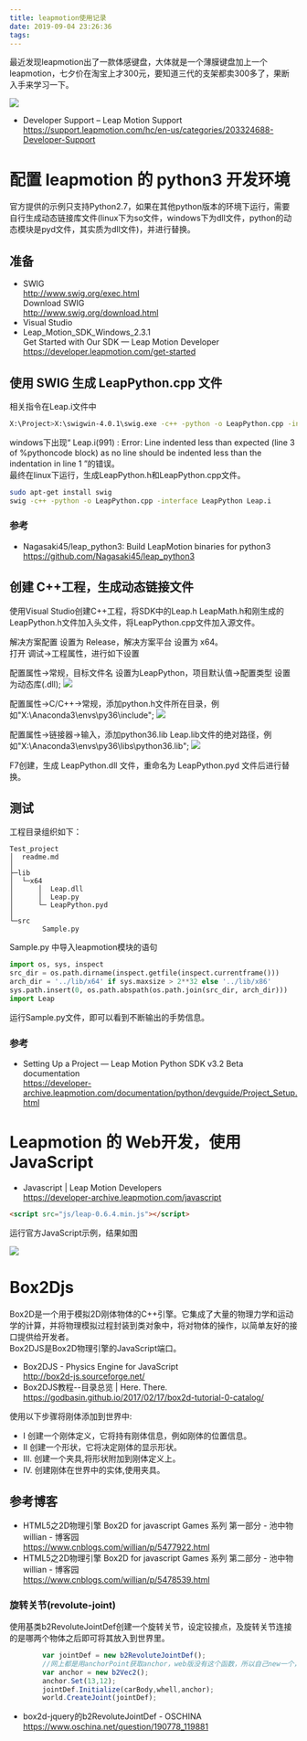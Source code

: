 ```yaml
---
title: leapmotion使用记录
date: 2019-09-04 23:26:36
tags:
---
```


最近发现leapmotion出了一款体感键盘，大体就是一个薄膜键盘加上一个leapmotion，七夕价在淘宝上才300元，要知道三代的支架都卖300多了，果断入手来学习一下。

<img src="leapmotion使用记录\000.png">

* Developer Support – Leap Motion Support  
https://support.leapmotion.com/hc/en-us/categories/203324688-Developer-Support



# 配置 leapmotion 的 python3 开发环境

官方提供的示例只支持Python2.7，如果在其他python版本的环境下运行，需要自行生成动态链接库文件(linux下为so文件，windows下为dll文件，python的动态模块是pyd文件，其实质为dll文件)，并进行替换。


## 准备
* SWIG  
http://www.swig.org/exec.html  
Download SWIG  
http://www.swig.org/download.html
* Visual Studio
* Leap_Motion_SDK_Windows_2.3.1  
Get Started with Our SDK — Leap Motion Developer  
https://developer.leapmotion.com/get-started

## 使用 SWIG 生成 LeapPython.cpp 文件

相关指令在Leap.i文件中
``` bash
X:\Project>X:\swigwin-4.0.1\swig.exe -c++ -python -o LeapPython.cpp -interface LeapPython Leap.i
```
windows下出现“ Leap.i(991) : Error: Line indented less than expected (line 3 of %pythoncode block) as no line should be indented less than the indentation in line 1 ”的错误。  
最终在linux下运行，生成LeapPython.h和LeapPython.cpp文件。

``` bash
sudo apt-get install swig
swig -c++ -python -o LeapPython.cpp -interface LeapPython Leap.i
```
### 参考
* Nagasaki45/leap_python3: Build LeapMotion binaries for python3  
https://github.com/Nagasaki45/leap_python3


## 创建 C++工程，生成动态链接文件
使用Visual Studio创建C++工程，将SDK中的Leap.h LeapMath.h和刚生成的LeapPython.h文件加入头文件，将LeapPython.cpp文件加入源文件。  

解决方案配置 设置为 Release，解决方案平台 设置为 x64。  
打开 调试->工程属性，进行如下设置

配置属性->常规，目标文件名 设置为LeapPython，项目默认值->配置类型 设置为动态库(.dll);
<img src="leapmotion使用记录\001.png">

配置属性->C/C++->常规，添加python.h文件所在目录，例如"X:\Anaconda3\envs\py36\include";
<img src="leapmotion使用记录\002.png">

配置属性->链接器->输入，添加python36.lib Leap.lib文件的绝对路径，例如"X:\Anaconda3\envs\py36\libs\python36.lib";
<img src="leapmotion使用记录\003.png">

F7创建，生成 LeapPython.dll 文件，重命名为 LeapPython.pyd 文件后进行替换。

## 测试

工程目录组织如下：  
``` 
Test_project  
│  readme.md  
│    
├─lib  
│  └─x64  
│      │  Leap.dll  
│      │  Leap.py  
│      └─ LeapPython.pyd  
│                
└─src  
        Sample.py  
```     

Sample.py 中导入leapmotion模块的语句

``` python
import os, sys, inspect
src_dir = os.path.dirname(inspect.getfile(inspect.currentframe()))
arch_dir = '../lib/x64' if sys.maxsize > 2**32 else '../lib/x86'
sys.path.insert(0, os.path.abspath(os.path.join(src_dir, arch_dir)))
import Leap 
```

运行Sample.py文件，即可以看到不断输出的手势信息。


### 参考
*  Setting Up a Project — Leap Motion Python SDK v3.2 Beta documentation  
https://developer-archive.leapmotion.com/documentation/python/devguide/Project_Setup.html




# Leapmotion 的 Web开发，使用 JavaScript

* Javascript | Leap Motion Developers  
https://developer-archive.leapmotion.com/javascript

``` html
<script src="js/leap-0.6.4.min.js"></script>
```

运行官方JavaScript示例，结果如图

<img src="leapmotion使用记录\Leap Motion JavaScript Sample.png">










# Box2Djs
Box2D是一个用于模拟2D刚体物体的C++引擎。它集成了大量的物理力学和运动学的计算，并将物理模拟过程封装到类对象中，将对物体的操作，以简单友好的接口提供给开发者。  
Box2DJS是Box2D物理引擎的JavaScript端口。

* Box2DJS - Physics Engine for JavaScript  
http://box2d-js.sourceforge.net/
* Box2DJS教程--目录总览 | Here. There.  
https://godbasin.github.io/2017/02/17/box2d-tutorial-0-catalog/


使用以下步骤将刚体添加到世界中:  
* I 创建一个刚体定义，它将持有刚体信息，例如刚体的位置信息。  
* II 创建一个形状，它将决定刚体的显示形状。
* III. 创建一个夹具,将形状附加到刚体定义上。
* IV. 创建刚体在世界中的实体,使用夹具。

## 参考博客
* HTML5之2D物理引擎 Box2D for javascript Games 系列 第一部分 - 池中物willian - 博客园  
https://www.cnblogs.com/willian/p/5477922.html
* HTML5之2D物理引擎 Box2D for javascript Games 系列 第二部分 - 池中物willian - 博客园  
https://www.cnblogs.com/willian/p/5478539.html



### 旋转关节(revolute-joint)  
使用基类b2RevoluteJointDef创建一个旋转关节，设定铰接点，及旋转关节连接的是哪两个物体之后即可将其放入到世界里。
``` javascript
        var jointDef = new b2RevoluteJointDef();
        //网上都是用anchorPoint获取anchor，web版没有这个函数，所以自己new一个，然后initialize（bodyA，bodyB，b2Vec2）定义传值就好了
        var anchor = new b2Vec2();
        anchor.Set(13,12);
        jointDef.Initialize(carBody,whell,anchor);
        world.CreateJoint(jointDef);
```

* box2d-jquery的b2RevoluteJointDef - OSCHINA  
https://www.oschina.net/question/190778_119881









